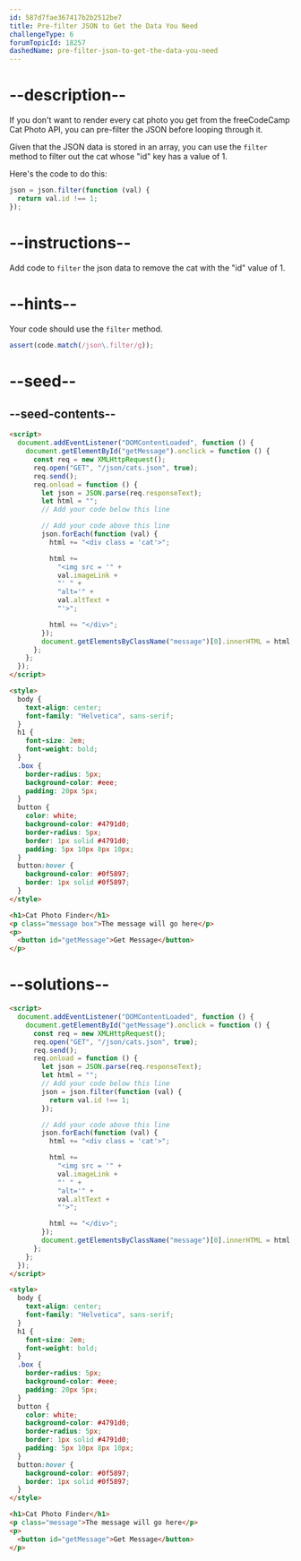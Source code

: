 ```yaml
---
id: 587d7fae367417b2b2512be7
title: Pre-filter JSON to Get the Data You Need
challengeType: 6
forumTopicId: 18257
dashedName: pre-filter-json-to-get-the-data-you-need
---
```


# --description--

If you don't want to render every cat photo you get from the freeCodeCamp Cat Photo API, you can pre-filter the JSON before looping through it.

Given that the JSON data is stored in an array, you can use the `filter` method to filter out the cat whose "id" key has a value of 1.

Here's the code to do this:

```js
json = json.filter(function (val) {
  return val.id !== 1;
});
```

# --instructions--

Add code to `filter` the json data to remove the cat with the "id" value of 1.

# --hints--

Your code should use the `filter` method.

```js
assert(code.match(/json\.filter/g));
```

# --seed--

## --seed-contents--

```html
<script>
  document.addEventListener("DOMContentLoaded", function () {
    document.getElementById("getMessage").onclick = function () {
      const req = new XMLHttpRequest();
      req.open("GET", "/json/cats.json", true);
      req.send();
      req.onload = function () {
        let json = JSON.parse(req.responseText);
        let html = "";
        // Add your code below this line

        // Add your code above this line
        json.forEach(function (val) {
          html += "<div class = 'cat'>";

          html +=
            "<img src = '" +
            val.imageLink +
            "' " +
            "alt='" +
            val.altText +
            "'>";

          html += "</div>";
        });
        document.getElementsByClassName("message")[0].innerHTML = html;
      };
    };
  });
</script>

<style>
  body {
    text-align: center;
    font-family: "Helvetica", sans-serif;
  }
  h1 {
    font-size: 2em;
    font-weight: bold;
  }
  .box {
    border-radius: 5px;
    background-color: #eee;
    padding: 20px 5px;
  }
  button {
    color: white;
    background-color: #4791d0;
    border-radius: 5px;
    border: 1px solid #4791d0;
    padding: 5px 10px 8px 10px;
  }
  button:hover {
    background-color: #0f5897;
    border: 1px solid #0f5897;
  }
</style>

<h1>Cat Photo Finder</h1>
<p class="message box">The message will go here</p>
<p>
  <button id="getMessage">Get Message</button>
</p>
```

# --solutions--

```html
<script>
  document.addEventListener("DOMContentLoaded", function () {
    document.getElementById("getMessage").onclick = function () {
      const req = new XMLHttpRequest();
      req.open("GET", "/json/cats.json", true);
      req.send();
      req.onload = function () {
        let json = JSON.parse(req.responseText);
        let html = "";
        // Add your code below this line
        json = json.filter(function (val) {
          return val.id !== 1;
        });

        // Add your code above this line
        json.forEach(function (val) {
          html += "<div class = 'cat'>";

          html +=
            "<img src = '" +
            val.imageLink +
            "' " +
            "alt='" +
            val.altText +
            "'>";

          html += "</div>";
        });
        document.getElementsByClassName("message")[0].innerHTML = html;
      };
    };
  });
</script>

<style>
  body {
    text-align: center;
    font-family: "Helvetica", sans-serif;
  }
  h1 {
    font-size: 2em;
    font-weight: bold;
  }
  .box {
    border-radius: 5px;
    background-color: #eee;
    padding: 20px 5px;
  }
  button {
    color: white;
    background-color: #4791d0;
    border-radius: 5px;
    border: 1px solid #4791d0;
    padding: 5px 10px 8px 10px;
  }
  button:hover {
    background-color: #0f5897;
    border: 1px solid #0f5897;
  }
</style>

<h1>Cat Photo Finder</h1>
<p class="message">The message will go here</p>
<p>
  <button id="getMessage">Get Message</button>
</p>
```
